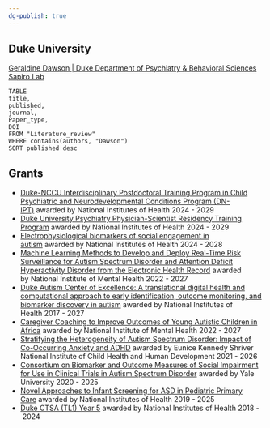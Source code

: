 ```yaml
---
dg-publish: true
---
```


## Duke University

[Geraldine Dawson | Duke Department of Psychiatry & Behavioral Sciences](https://psychiatry.duke.edu/profile/geraldine-dawson)
[Sapiro Lab](https://sapirolab.pratt.duke.edu/)


```dataview 
TABLE 
title, 
published,
journal,
Paper_type,
DOI
FROM "Literature_review"
WHERE contains(authors, "Dawson")
SORT published desc 
```



## Grants

- [Duke-NCCU Interdisciplinary Postdoctoral Training Program in Child Psychiatric and Neurodevelopmental Conditions Program (DN-IPT)](https://scholars.duke.edu/individual/gra282152) awarded by National Institutes of Health 2024 - 2029
- [Duke University Psychiatry Physician-Scientist Residency Training Program](https://scholars.duke.edu/individual/gra282151) awarded by National Institutes of Health 2024 - 2029
- [Electrophysiological biomarkers of social engagement in autism](https://scholars.duke.edu/individual/gra287798) awarded by National Institutes of Health 2024 - 2028
- [Machine Learning Methods to Develop and Deploy Real-Time Risk Surveillance for Autism Spectrum Disorder and Attention Deficit Hyperactivity Disorder from the Electronic Health Record](https://scholars.duke.edu/individual/gra293697) awarded by National Institute of Mental Health 2022 - 2027
- [Duke Autism Center of Excellence: A translational digital health and computational approach to early identification, outcome monitoring, and biomarker discovery in autism](https://scholars.duke.edu/individual/gra292391) awarded by National Institutes of Health 2017 - 2027
- [Caregiver Coaching to Improve Outcomes of Young Autistic Children in Africa](https://scholars.duke.edu/individual/gra291948) awarded by National Institute of Mental Health 2022 - 2027
- [Stratifying the Heterogeneity of Autism Spectrum Disorder: Impact of Co-Occurring Anxiety and ADHD](https://scholars.duke.edu/individual/gra291951) awarded by Eunice Kennedy Shriver National Institute of Child Health and Human Development 2021 - 2026
- [Consortium on Biomarker and Outcome Measures of Social Impairment for Use in Clinical Trials in Autism Spectrum Disorder](https://scholars.duke.edu/individual/gra292029) awarded by Yale University 2020 - 2025
- [Novel Approaches to Infant Screening for ASD in Pediatric Primary Care](https://scholars.duke.edu/individual/gra283301) awarded by National Institutes of Health 2019 - 2025
- [Duke CTSA (TL1) Year 5](https://scholars.duke.edu/individual/gra272153) awarded by National Institutes of Health 2018 - 2024